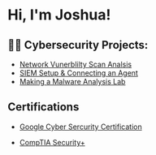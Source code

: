<h1>Hi, I'm Joshua! </h1>

<h2>👨‍💻 Cybersecurity Projects:</h2>

- [Network Vunerblilty Scan Analsis](https://github.com/JoshuaGrz12/Network-Vulnerability-Scan-Analysis)
- [SIEM Setup & Connecting an Agent](https://github.com/JoshuaGrz12/Setting-up-a-SIEM-Connecting-an-Agent)
- [Making a Malware Analysis Lab](https://github.com/JoshuaGrz12/Making-a-Malware-Analysis-Lab/blob/main/README.md)

<h2>Certifications</h2>

- [Google Cyber Sercurity Certification](https://www.credly.com/badges/aefae73d-5191-4d5c-86a1-b8196c7e5bfd/public_url)

- [CompTIA Security+](https://www.credly.com/badges/79e93e13-d55e-4792-ac4d-736eff5ffdb7/public_url)


<!--


Here are some ideas to get you started:

- 🔭 I’m currently working on ...
- 🌱 I’m currently learning ...
- 👯 I’m looking to collaborate on ...
- 🤔 I’m looking for help with ...
- 💬 Ask me about ...
- 📫 How to reach me: ...
- 😄 Pronouns: ...
- ⚡ Fun fact: ...
-->
